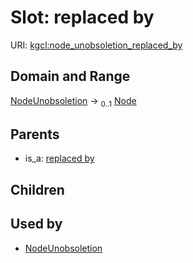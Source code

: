 
# Slot: replaced by




URI: [kgcl:node_unobsoletion_replaced_by](http://w3id.org/kgcl_schema/node_unobsoletion_replaced_by)


## Domain and Range

[NodeUnobsoletion](NodeUnobsoletion.md) &#8594;  <sub>0..1</sub> [Node](Node.md)

## Parents

 *  is_a: [replaced by](replaced_by.md)

## Children


## Used by

 * [NodeUnobsoletion](NodeUnobsoletion.md)
